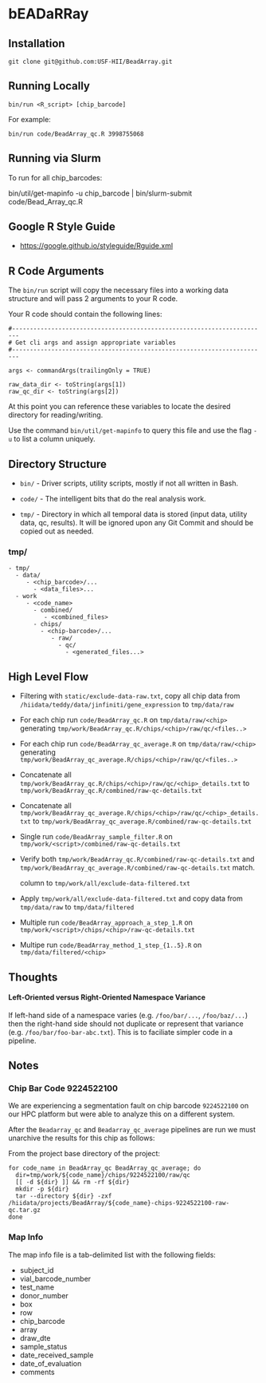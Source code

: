 # bEADaRRay

## Installation

    git clone git@github.com:USF-HII/BeadArray.git

## Running Locally

    bin/run <R_script> [chip_barcode]

For example:

    bin/run code/BeadArray_qc.R 3998755068

## Running via Slurm

To run for all chip_barcodes:

   bin/util/get-mapinfo -u chip_barcode | bin/slurm-submit code/Bead_Array_qc.R

## Google R Style Guide

- https://google.github.io/styleguide/Rguide.xml

## R Code Arguments

The `bin/run` script will copy the necessary files into a working data structure and
will pass 2 arguments to your R code.

Your R code should contain the following lines:

```
#------------------------------------------------------------------------
# Get cli args and assign appropriate variables
#------------------------------------------------------------------------

args <- commandArgs(trailingOnly = TRUE)

raw_data_dir <- toString(args[1])
raw_qc_dir <- toString(args[2])
```

At this point you can reference these variables to locate the desired directory for reading/writing.


Use the command `bin/util/get-mapinfo` to query this file and use the flag `-u` to list a column uniquely.

## Directory Structure

- `bin/` - Driver scripts, utility scripts, mostly if not all written in Bash.

- `code/` - The intelligent bits that do the real analysis work.

- `tmp/` - Directory in which all temporal data is stored (input data, utility data, qc, results).
           It will be ignored upon any Git Commit and should be copied out as needed.

### tmp/

    - tmp/
      - data/
         - <chip_barcode>/...
           - <data_files>...
      - work
         - <code_name>
           - combined/
              - <combined_files>
           - chips/
             - <chip-barcode>/...
                - raw/
                  - qc/
                    - <generated_files...>


## High Level Flow

- Filtering with `static/exclude-data-raw.txt`, copy all chip data from `/hiidata/teddy/data/jinfiniti/gene_expression`
  to `tmp/data/raw`

- For each chip run `code/BeadArray_qc.R` on `tmp/data/raw/<chip>` generating
  `tmp/work/BeadArray_qc.R/chips/<chip>/raw/qc/<files..>`

- For each chip run `code/BeadArray_qc_average.R` on `tmp/data/raw/<chip>` generating
  `tmp/work/BeadArray_qc_average.R/chips/<chip>/raw/qc/<files..>`

- Concatenate all `tmp/work/BeadArray_qc.R/chips/<chip>/raw/qc/<chip>_details.txt` to
  `tmp/work/BeadArray_qc.R/combined/raw-qc-details.txt`

- Concatenate all `tmp/work/BeadArray_qc_average.R/chips/<chip>/raw/qc/<chip>_details.txt` to
  `tmp/work/BeadArray_qc_average.R/combined/raw-qc-details.txt`

- Single run `code/BeadArray_sample_filter.R` on `tmp/work/<script>/combined/raw-qc-details.txt`

- Verify both `tmp/work/BeadArray_qc.R/combined/raw-qc-details.txt` and
  `tmp/work/BeadArray_qc_average.R/combined/raw-qc-details.txt` match.

  column to `tmp/work/all/exclude-data-filtered.txt`

- Apply `tmp/work/all/exclude-data-filtered.txt` and copy data from `tmp/data/raw` to `tmp/data/filtered`

- Multiple run `code/BeadArray_approach_a_step_1.R` on `tmp/work/<script>/chips/<chip>/raw-qc-details.txt`

- Multipe run `code/BeadArray_method_1_step_{1..5}.R` on `tmp/data/filtered/<chip>`



## Thoughts

#### Left-Oriented versus Right-Oriented Namespace Variance

If left-hand side of a namespace varies (e.g. `/foo/bar/...`, `/foo/baz/...`)
then the right-hand side should not duplicate or represent that variance (e.g.
`/foo/bar/foo-bar-abc.txt`). This is to faciliate simpler code in a pipeline.

## Notes

### Chip Bar Code 9224522100

We are experiencing a segmentation fault on chip barcode `9224522100` on our HPC platform
but were able to analyze this on a different system.

After the `Beadarray_qc` and `Beadarray_qc_average` pipelines are run we must unarchive the results
for this chip as follows:

From the project base directory of the project:

    for code_name in BeadArray_qc BeadArray_qc_average; do
      dir=tmp/work/${code_name}/chips/9224522100/raw/qc
      [[ -d ${dir} ]] && rm -rf ${dir}
      mkdir -p ${dir}
      tar --directory ${dir} -zxf /hiidata/projects/BeadArray/${code_name}-chips-9224522100-raw-qc.tar.gz
    done

### Map Info

The map info file is a tab-delimited list with the following fields:

- subject_id
- vial_barcode_number
- test_name
- donor_number
- box
- row
- chip_barcode
- array
- draw_dte
- sample_status
- date_received_sample
- date_of_evaluation
- comments
